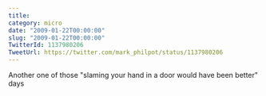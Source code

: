 ```yaml
---
title: 
category: micro
date: "2009-01-22T00:00:00"
slug: "2009-01-22T00:00:00"
TwitterId: 1137980206
TweetUrl: https://twitter.com/mark_philpot/status/1137980206
---
```


Another one of those "slaming your hand in a door would have been better" days
